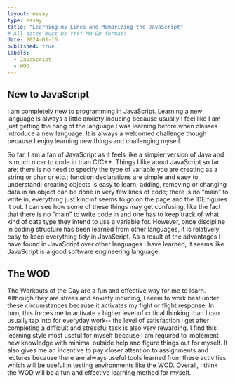 ```yaml
---
layout: essay
type: essay
title: "Learning my Lines and Memorizing the JavaScript"
# All dates must be YYYY-MM-DD format!
date: 2024-01-16
published: true
labels:
  - JavaScript
  - WOD
---
```


## New to JavaScript

I am completely new to programming in JavaScript. Learning a new language is always a little anxiety inducing because usually I feel like I am just getting the hang of the language I was learning before when classes introduce a new language. It is always a welcomed challenge though because I enjoy learning new things and challenging myself. 

So far, I am a fan of JavaScript as it feels like a simpler version of Java and is much nicer to code in than C/C++. Things I like about JavaScript so far are: there is no need to specify the type of variable you are creating as a string or char or etc.; function declarations are simple and easy to understand; creating objects is easy to learn; adding, removing or changing data in an object can be done in very few lines of code; there is no “main” to write in, everything just kind of seems to go on the page and the IDE figures it out. I can see how some of these things may get confusing, like the fact that there is no "main" to write code in and one has to keep track of what kind of data type they intend to use a variable for. However, once discipline in coding structure has been learned from other languages, it is relatively easy to keep everything tidy in JavaScript. As a result of the advantages I have found in JavaScript over other languages I have learned, it seems like JavaScript is a good software engineering language. 

## The WOD

The Workouts of the Day are a fun and effective way for me to learn. Although they are stress and anxiety inducing, I seem to work best under these circumstances because it activates my fight or flight response. In turn, this forces me to activate a higher level of critical thinking than I can usually tap into for everyday work-- the level of satisfaction I get after completing a difficult and stressful task is also very rewarding. I find this learning style most useful for myself because I am required to implement new knowledge with minimal outside help and figure things out for myself. It also gives me an incentive to pay closer attention to assignments and lectures because there are always useful tools learned from these activities which will be useful in testing environments like the WOD. Overall, I think the WOD will be a fun and effective learning method for myself. 
